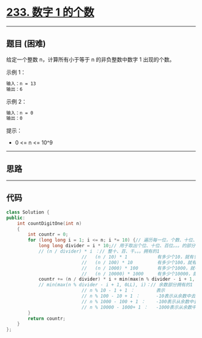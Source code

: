 # [233. 数字 1 的个数](https://leetcode.cn/problems/number-of-digit-one/description/)

---

## 题目 (困难)

给定一个整数 n，计算所有小于等于 n 的非负整数中数字 1 出现的个数。  

示例 1：  

```markdown
输入：n = 13
输出：6
```

示例 2：  

```markdown
输入：n = 0
输出：0
```

提示：  

- 0 <= n <= 10^9

---

## 思路

---

## 代码

```C++
class Solution {
public:
    int countDigitOne(int n)
    {
        int countr = 0;
        for (long long i = 1; i <= n; i *= 10) {// 遍历每一位，个数、十位、百位。。。
            long long divider = i * 10;// 用于取出个位、十位、百位。。。的部分
            // (n / divider) * i ：// 整十、百、千。。。拥有的1
                            //   (n / 10) * 1           有多少个10，就有多少个数是个位为1的
                            //   (n / 100) * 10         有多少个100，就有乘以10的数量个十位为1的数，因为每100，十位为1的就有10个
                            //   (n / 1000) * 100       有多少个1000，就有乘以100的数量个百位为1的数，因为每1000，百位为1的就有100个
                            //   (n / 10000) * 1000     有多少个10000，就有乘以1000的数量个千位为1的数，因为每10000，千位为1的就有1000个
            countr += (n / divider) * i + min(max(n % divider - i + 1, 0LL), i);
            // min(max(n % divider - i + 1, 0LL), i)：// 余数部分拥有的1
                            // n % 10 - 1 + 1 ：        表示
                            // n % 100 - 10 + 1 ：      -10表示从余数中去掉十位为0的10个数，+1表示加上10这个数，和10取最小值是因为100以内十位为1的只有10个数
                            // n % 1000 - 100 + 1 ：    -100表示从余数中去掉百位为0的100个数，+1表示加上100这个数，和100取最小值是因为1000以内百位为1的只有100个数
                            // n % 10000 - 1000+ 1 ：   -1000表示从余数中去掉千位为0的1000个数，+1表示加上1000这个数，和1000取最小值是因为10000以内千位为1的只有1000个数
        }
        return countr;
    }
};
```
